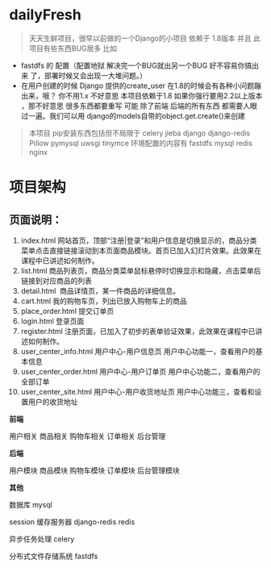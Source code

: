 # dailyFresh

>天天生鲜项目，很早以前做的一个Django的小项目 依赖于 1.8版本 
并且 此项目有些东西BUG居多 比如

- fastdfs 的 配置（配置地狱 解决完一个BUG就出另一个BUG 好不容易你搞出来 了，部署时候又会出现一大堆问题。）
- 在用户创建的时候 Django 提供的create_user 在1.8的时候会有各种小问题蹦出来，哦？ 你不用1.x 不好意思 本项目依赖于1.8 如果你强行要用2.2以上版本 ，那不好意思 很多东西都要重写 可能 除了前端 后端的所有东西 都需要人眼过一遍。我们可以用 django的models自带的object.get.create()来创建


> 本项目 pip安装东西包括但不局限于
> celery jieba django django-redis Pillow pymysql uwsgi tinymce
> 环境配置的内容有
> fastdfs mysql redis nginx 


# 项目架构

## 页面说明：

1. index.html 网站首页，顶部“注册|登录”和用户信息是切换显示的，商品分类菜单点击直接链接滚动到本页面商品模块。首页已加入幻灯片效果。此效果在课程中已讲述如何制作。
2. list.html 商品列表页，商品分类菜单鼠标悬停时切换显示和隐藏，点击菜单后链接到对应商品的列表
3. detail.html  商品详情页，某一件商品的详细信息。
4. cart.html 我的购物车页，列出已放入购物车上的商品
5. place_order.html 提交订单页
6. login.html 登录页面
7. register.html 注册页面，已加入了初步的表单验证效果，此效果在课程中已讲述如何制作。
8. user_center_info.html 用户中心-用户信息页 用户中心功能一，查看用户的基本信息
9. user_center_order.html 用户中心-用户订单页 用户中心功能二，查看用户的全部订单
10. user_center_site.html 用户中心-用户收货地址页 用户中心功能三，查看和设置用户的收货地址

**前端**

用户相关 商品相关 购物车相关 订单相关 后台管理

**后端**

用户模块 商品模块 购物车模块 订单模块 后台管理模块

**其他**

数据库 mysql

session 缓存服务器  django-redis redis

异步任务处理  celery

分布式文件存储系统  fastdfs
